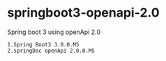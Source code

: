 # springboot3-openapi-2.0
Spring boot 3 using openApi 2.0 

    1.Spring Boot3 3.0.0.M5
    2.springDoc openApi 2.0.0.M5


